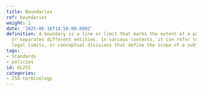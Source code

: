 ```yaml
---
title: Boundaries
ref: boundaries
weight: 1
date: '2025-06-16T14:50:00.000Z'
definition: A boundary is a line or limit that marks the extent of a particular area
  or separates different entities. In various contexts, it can refer to physical borders,
  legal limits, or conceptual divisions that define the scope of a subject or field.
tags:
- Standards
- policies
id: GL252
categories:
- ISO terminology
---
```


